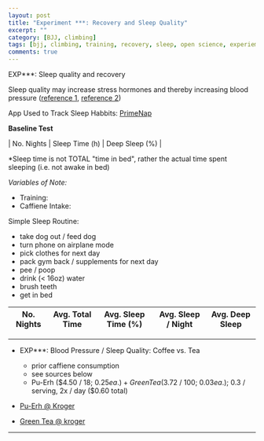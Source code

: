 ```yaml
---
layout: post
title: "Experiment ***: Recovery and Sleep Quality"
excerpt: ""
category: [BJJ, climbing]
tags: [bjj, climbing, training, recovery, sleep, open science, experiement ***]
comments: true
---
```


EXP***:  Sleep quality and recovery

Sleep quality may increase stress hormones and thereby increasing blood pressure ([reference 1](https://www.ncbi.nlm.nih.gov/pubmed/10075386), [reference 2](https://www.mayoclinic.org/diseases-conditions/high-blood-pressure/expert-answers/sleep-deprivation/faq-20057959))

App Used to Track Sleep Habbits:  [PrimeNap](https://play.google.com/store/apps/details?id=com.primenap)

**Baseline Test**

| No. Nights | Sleep Time (h) | Deep Sleep (%) |

*Sleep time is not TOTAL "time in bed", rather the actual time spent sleeping (i.e. not awake in bed)


*Variables of Note:*

- Training:
- Caffiene Intake:

Simple Sleep Routine:

* take dog out / feed dog
* turn phone on airplane mode
* pick clothes for next day
* pack gym back / supplements for next day
* pee / poop
* drink (< 16oz) water
* brush teeth
* get in bed

| No. Nights | Avg. Total Time | Avg. Sleep Time (%) | Avg. Sleep / Night | Avg. Deep Sleep |
|:----------:|:---------------:|:-------------------:|:------------------:|:---------------:|

---

- EXP***:  Blood Pressure / Sleep Quality:  Coffee vs. Tea
  - prior caffiene consumption
  - see sources below
  - Pu-Erh ($4.50 / 18; $0.25 ea.) + Green Tea ($3.72 / 100; $0.03 ea.); ~$0.3 / serving, 2x / day ($0.60 total)


- [Pu-Erh @ Kroger](https://ship.kroger.com/p/879792000181/uncle-lees-imperial-organic-pu-erh)
- [Green Tea @ kroger](https://ship.kroger.com/p/011110824325/kroger-green-tea-100-bags?psrc=search)

---